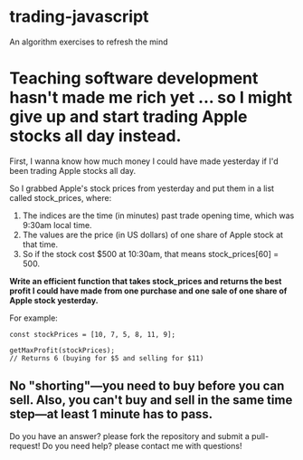 # trading-javascript
An algorithm exercises to refresh the mind 


# Teaching software development hasn't made me rich yet ... so I might give up and start trading Apple stocks all day instead.

First, I wanna know how much money I could have made yesterday if I'd been trading Apple stocks all day.

So I grabbed Apple's stock prices from yesterday and put them in a list called stock_prices, where:

1) The indices are the time (in minutes) past trade opening time, which was 9:30am local time.
2) The values are the price (in US dollars) of one share of Apple stock at that time.
3) So if the stock cost $500 at 10:30am, that means stock_prices[60] = 500.

**Write an efficient function that takes stock_prices and returns the best profit I could have made from one purchase and one sale of one share of Apple stock yesterday.**

For example:
```
const stockPrices = [10, 7, 5, 8, 11, 9];

getMaxProfit(stockPrices);
// Returns 6 (buying for $5 and selling for $11)
```

## No "shorting"—you need to buy before you can sell. Also, you can't buy and sell in the same time step—at least 1 minute has to pass.


Do you have an answer? please fork the repository and submit a pull-request!
Do you need help? please contact me with questions!

